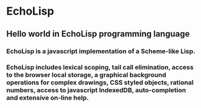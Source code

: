 # EchoLisp
## Hello world in EchoLisp programming language

### EchoLisp is a javascript implementation of a Scheme-like Lisp.

### EchoLisp includes lexical scoping, tail call elimination, access to the browser local storage, a graphical background operations for complex drawings, CSS styled objects, rational numbers, access to javascript IndexedDB, auto-completion and extensive on-line help.